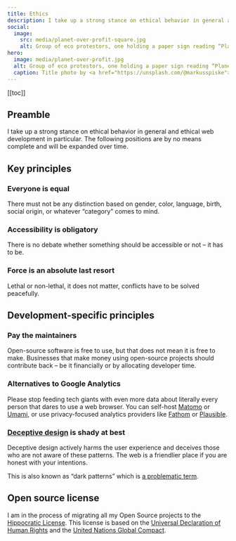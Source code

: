```yaml
---
title: Ethics
description: I take up a strong stance on ethical behavior in general and ethical web development in particular.
social:
  image:
    src: media/planet-over-profit-square.jpg
    alt: Group of eco protestors, one holding a paper sign reading “Planet over Profit”.
hero:
  image: media/planet-over-profit.jpg
  alt: Group of eco protestors, one holding a paper sign reading “Planet over Profit”.
  caption: Title photo by <a href="https://unsplash.com/@markusspiske">Markus Spiske</a> on <a href="https://unsplash.com/photos/n52HL8hmsdg">Unsplash</a>.
---
```


[[toc]]

## Preamble

I take up a strong stance on ethical behavior in general and ethical web development in particular. The following positions are by no means complete and will be expanded over time.

## Key principles

### Everyone is equal

There must not be any distinction based on gender, color, language, birth, social origin, or whatever “category” comes to mind.

### Accessibility is obligatory

There is no debate whether something should be accessible or not – it has to be.

### Force is an absolute last resort

Lethal or non-lethal, it does not matter, conflicts have to be solved peacefully.

## Development-specific principles

### Pay the maintainers

Open-source software is free to use, but that does not mean it is free to make. Businesses that make money using open-source projects should contribute back – be it financially or by allocating developer time.

### Alternatives to Google Analytics

Please stop feeding tech giants with even more data about literally every person that dares to use a web browser. You can self-host [Matomo](https://matomo.org) or [Umami](https://umami.is), or use privacy-focused analytics providers like [Fathom](https://usefathom.com) or [Plausible](https://plausible.io).

### [Deceptive design](https://www.deceptive.design/) is shady at best

Deceptive design actively harms the user experience and deceives those who are not aware of these patterns. The web is a friendlier place if you are honest with your intentions.

This is also known as “dark patterns” which is [a problematic term](https://adactio.com/journal/18192).

## Open source license

I am in the process of migrating all my Open Source projects to the [Hippocratic License](https://firstdonoharm.dev). This license is based on the [Universal Declaration of Human Rights](https://www.un.org/en/universal-declaration-human-rights/) and the [United Nations Global Compact](https://www.unglobalcompact.org).
